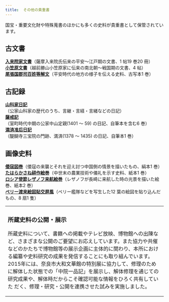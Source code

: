 ```yaml
---
title: 	その他の貴重書
---
```


<p class="mtx">国宝・重要文化財や特殊蒐書のほかにも多くの史料が貴重書として保管されています。</p>

<h2 class="h03"><strong>古文書</strong></h2>
<p class="mtx">
<a href="javascript:void(0)" onclick="window.open('https://wwwap.hi.u-tokyo.ac.jp/ships_help/OSIDE/W01/kityousyokaidai/PM01.html',
'newwin','width=640,height=640')"><strong>入来院家文書</strong></a>（薩摩入来院氏伝来の平安～江戸期の文書、1 帖19 巻20 冊）<br>
<a href="javascript:void(0)" onclick="window.open('https://wwwap.hi.u-tokyo.ac.jp/ships_help/OSIDE/W01/kityousyokaidai/PM02.html',
'newwin','width=640,height=640')"><strong>小笠原文書</strong></a>（越前勝山小笠原家に伝来の南北朝～戦国期の文書、4 帖）<br>
<a href="javascript:void(0)" onclick="window.open('https://wwwap.hi.u-tokyo.ac.jp/ships_help/OSIDE/W01/kityousyokaidai/PM03.html',
'newwin','width=640,height=640')"><strong>尾張国郡司百姓等解文</strong></a>（平安時代の地方の様子を伝える史料、古写本1 巻）<br>
</p>

<h2 class="h03 mt2">古記録</h2>

<v-img class="mb1" src="/assets/img/collection/collect_mansai.jpeg" caption="満済准后日記"></v-img>


<p class="mtx">
<a href="javascript:void(0)" onclick="window.open('https://wwwap.hi.u-tokyo.ac.jp/ships_help/OSIDE/W01/kityousyokaidai/PM04.html',
'newwin','width=640,height=640')"><strong>山科家日記</strong></a><br>（公家山科家の歴代のうち、言継・言経・言緒などの日記）<br>
<a href="javascript:void(0)" onclick="window.open('https://wwwap.hi.u-tokyo.ac.jp/ships_help/OSIDE/W01/kityousyokaidai/PM05.html',
'newwin','width=640,height=640')"><strong>薩戒記</strong></a><br>（室町時代中期の公家中山定親(1401 ～ 59) の日記、自筆本を含む6 巻）<br>
<a href="javascript:void(0)" onclick="window.open('https://wwwap.hi.u-tokyo.ac.jp/ships_help/OSIDE/W01/kityousyokaidai/PM06.html',
'newwin','width=640,height=640')"><strong>満済准后日記</strong></a><br>（醍醐寺三宝院の門跡、満済(1378 ～ 1435) の日記、自筆本1 巻）<br>
</p>


</div>


<h2 class="h03 mt2"><strong>画像史料</strong></h2>
<p class="mtx">
<a href="javascript:void(0)" onclick="window.open('https://wwwap.hi.u-tokyo.ac.jp/ships_help/OSIDE/W01/kityousyokaidai/PM08.html',
'newwin','width=640,height=640')"><strong>倭寇図巻</strong></a>（倭寇の来襲とそれを迎え討つ中国側の情景を描いたもの、絹本1 巻）<br>
<a href="javascript:void(0)" onclick="window.open('https://wwwap.hi.u-tokyo.ac.jp/ships_help/OSIDE/W01/kityousyokaidai/PM09.html',
'newwin','width=640,height=640')"><strong>たはらかさね耕作絵巻</strong></a>（中世末の農業技術や儀礼を示す史料、紙本1 巻）<br>
<a href="javascript:void(0)" onclick="window.open('https://wwwap.hi.u-tokyo.ac.jp/ships_help/OSIDE/W01/kityousyokaidai/PM10.html',
'newwin','width=640,height=640')"><strong>ロシア使節レザノフ来航絵巻</strong></a>（レザノフが長崎に来航した時の光景を描いた絵巻、紙本2 巻）<br>
<a href="javascript:void(0)" onclick="window.open('https://wwwap.hi.u-tokyo.ac.jp/ships_help/OSIDE/W01/kityousyokaidai/PM11.html',
'newwin','width=640,height=640')"><strong>ペリー渡来絵図貼交屏風</strong></a>（ペリー艦隊などを写生した12 葉の絵図を貼り込んだもの、8 扇1 隻）<br>
</p>

<v-img class="mb1" src="/assets/img/collection/collect_wako.jpeg" caption="倭寇図巻"></v-img>

<table cellspacing="0" summary="" class="dTable fix">
<tbody><tr>
<td class="mtx lead_cel">
<h3 class="h04">所蔵史料の公開・展示</h3>

<v-img class="mb1" src="/assets/img/collection/collect_nakanoin.jpeg" caption="中院一品記"></v-img>

<p class="mtx">所蔵史料について、書籍への掲載やテレビ放映、博物館への出陳など、さまざまな公開のご要望にお応えしています。また協力や共催などのかたちで博物館等の展示企画に主体的に関わり、本所における編纂や史料研究の成果を発信することにも取り組んでいます。2015年には、奈良市大和文華館の特別展に協力して、修理のために解体した状態での「中院一品記」を展示し、解体修理を通じての研究成果や、解体時だからこそ確認可能な情報をひろく共有していた
だく、修理・研究・公開を連携させた試みを実施しました。</p>
</td>
</tr>
</tbody></table>